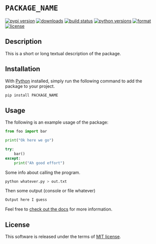# `PACKAGE_NAME`

[![pypi version](https://img.shields.io/pypi/v/PACKAGE_NAME.svg?style=flat)](https://pypi.org/pypi/PACKAGE_NAME/)
[![downloads](https://pepy.tech/badge/PACKAGE_NAME)](https://pepy.tech/project/PACKAGE_NAME)
[![build status](https://github.com/dawsonbooth/PACKAGE_NAME/workflows/build/badge.svg)](https://github.com/dawsonbooth/PACKAGE_NAME/actions?workflow=build)
[![python versions](https://img.shields.io/pypi/pyversions/PACKAGE_NAME.svg?style=flat)](https://pypi.org/pypi/PACKAGE_NAME/)
[![format](https://img.shields.io/pypi/format/PACKAGE_NAME.svg?style=flat)](https://pypi.org/pypi/PACKAGE_NAME/)
[![license](https://img.shields.io/pypi/l/PACKAGE_NAME.svg?style=flat)](https://github.com/dawsonbooth/PACKAGE_NAME/blob/master/LICENSE)

## Description

This is a short or long textual description of the package.

## Installation

With [Python](https://www.python.org/downloads/) installed, simply run the following command to add the package to your project.

```bash
pip install PACKAGE_NAME
```

## Usage

The following is an example usage of the package:

```python
from foo import bar

print("Ok here we go")

try:
    bar()
except:
    print("Ah good effort")
```

Some info about calling the program.

```bash
python whatever.py > out.txt
```

Then some output (console or file whatever)

```txt
Output here I guess
```

Feel free to [check out the docs](https://dawsonbooth.github.io/PACKAGE_NAME/) for more information.

## License

This software is released under the terms of [MIT license](LICENSE).
